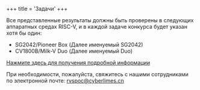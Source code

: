 +++
title = 'Задачи'
+++

Все представленные результаты должны быть проверены в следующих аппаратных средах RISC-V, и в каждой задаче конкурса будет указан хотя бы один: 

- SG2042/Pioneer Box (Далее именуемый SG2042)
- CV1800B/Milk-V Duo (Далее именуемый Duo)

[Нажмите здесь для получения подробной информации](../introduction/)

При необходимости, пожалуйста, свяжитесь с нашими сотрудниками по электронной почте: [rvspoc@cyberlimes.cn](mailto:rvspoc@cyberlimes.cn)

